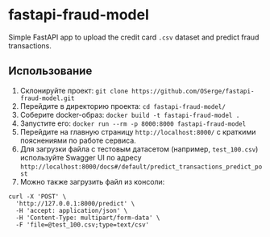 # fastapi-fraud-model
Simple FastAPI app to upload the credit card `.csv` dataset and predict fraud transactions.

## Использование

1. Склонируйте проект: `git clone https://github.com/OSerge/fastapi-fraud-model.git`
2. Перейдите в директорию проекта: `cd fastapi-fraud-model/`
3. Соберите docker-образ: `docker build -t fastapi-fraud-model .`
4. Запустите его: `docker run --rm -p 8000:8000 fastapi-fraud-model`
5. Перейдите на главную страницу `http://localhost:8000/` с краткими пояснениями по работе сервиса.
6. Для загрузки файла с тестовым датасетом (например, `test_100.csv`) используйте Swagger UI по адресу `http://localhost:8000/docs#/default/predict_transactions_predict_post`
7. Можно также загрузить файл из консоли: 
```
curl -X 'POST' \
  'http://127.0.0.1:8000/predict' \
  -H 'accept: application/json' \
  -H 'Content-Type: multipart/form-data' \
  -F 'file=@test_100.csv;type=text/csv'
```
